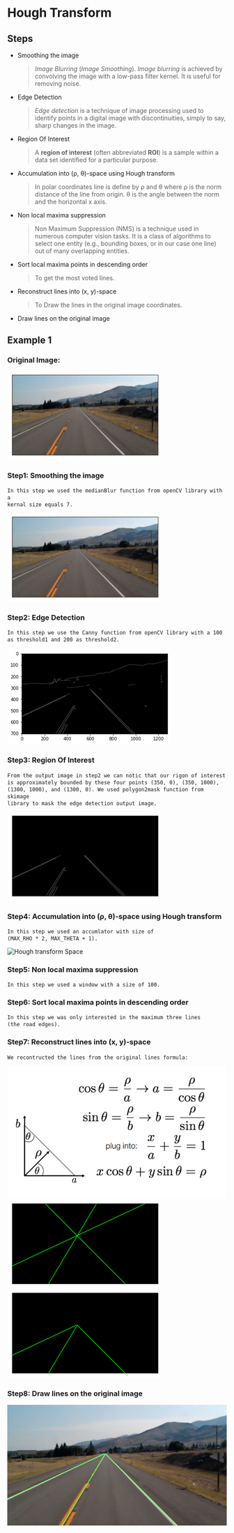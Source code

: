 # Hough Transform
## Steps
- Smoothing the image
	> _Image Blurring_ (_Image Smoothing_). _Image blurring_ is achieved by convolving the image with a low-pass filter kernel. It is useful for removing noise.
	
 - Edge Detection
	> _Edge detection_ is a technique of image processing used to identify points in a digital image with discontinuities, simply to say, sharp changes in the image.
	
 - Region Of Interest
	> A **region of interest** (often abbreviated **ROI**) is a sample within a data set  identified for a particular purpose.
	
 - Accumulation into (ρ, θ)-space using Hough transform
	> In polar coordinates line is define by ρ and θ where ρ is the norm distance of the line from origin. θ is the angle between the norm and the horizontal x axis.
	
 - Non local maxima suppression
	> Non Maximum Suppression (NMS) is a technique used in numerous computer vision tasks. It is a class of algorithms to select one entity (e.g., bounding boxes, or in our case one line) out of many overlapping entities.

- Sort local maxima points in descending order
	> To get the most voted lines.

 - Reconstruct lines into (x, y)-space
    > To Draw the lines in the original image coordinates. 

 - Draw lines on the original image
 
## Example 1
### Original Image:
![Example1 Image](example1_original_img.png)

### Step1: Smoothing the image 
	In this step we used the medianBlur function from openCV library with a
	kernal size equals 7.
![Example1 Smoothed Image](example1_blured_img.png)

### Step2: Edge Detection
	In this step we use the Canny function from openCV library with a 100
	as threshold1 and 200 as threshold2.
![Example1 Edge detected Image](example1_edge_detected_img.png)

### Step3: Region Of Interest
	From the output image in step2 we can notic that our rigon of interest
	is approximately bounded by these four points (350, 0), (350, 1000), 
	(1300, 1000), and (1300, 0). We used polygon2mask function from skimage 
	library to mask the edge detection output image.
![Example1 ROI Image](example1_roi_img.png)

### Step4: Accumulation into (ρ, θ)-space using Hough transform
	In this step we used an accumlator with size of 
	(MAX_RHO * 2, MAX_THETA + 1).
![Hough transform Space](https://latex.codecogs.com/svg.image?%5Crho_%7Bmax%7D&space;=&space;%5Cleft&space;%5Clceil&space;%5Csqrt%7Bimage_%7Bhight%7D%5E%7B2%7D&space;&plus;&space;image_%7Bwidh%7D%5E%7B2%7D%7D&space;%5Cright&space;%5Crceil,%5CTheta_%7Bmax%7D&space;=&space;180%5E%7Bo%7D)

### Step5: Non local maxima suppression
	In this step we used a window with a size of 100. 
	
### Step6: Sort local maxima points in descending order
	In this step we was only interested in the maximum three lines
	(the road edges).
	
### Step7: Reconstruct lines into (x, y)-space
	We recontructed the lines from the original lines formula:
![Hough transform Space](hough_transform_space.png)
![Example1 Lines Image](example1_lines_img.png)
![Example1 Lines ROI Image](example1_lines_roi_img.png)

### Step8: Draw lines on the original image
![Example1 Final Ouput](example1_final_output.png)